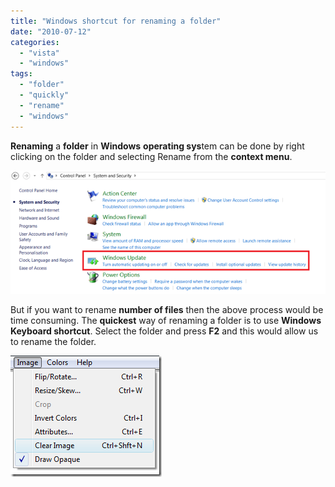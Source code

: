```yaml
---
title: "Windows shortcut for renaming a folder"
date: "2010-07-12"
categories: 
  - "vista"
  - "windows"
tags: 
  - "folder"
  - "quickly"
  - "rename"
  - "windows"
---
```


**Renaming** a **folder** in **Windows** **operating sys**tem can be done by right clicking on the folder and selecting Rename from the **context menu**.

[![image](images/2_image_thumb40.png "image")](http://blogmines.com/blog/wp-content/uploads/2010/07/image40.png)

But if you want to rename **number of files** then the above process would be time consuming. The **quickest** way of renaming a folder is to use **Windows Keyboard shortcut**. Select the folder and press **F2** and this would allow us to rename the folder.

[![image](images/2_image_thumb41.png "image")](http://blogmines.com/blog/wp-content/uploads/2010/07/image41.png)
